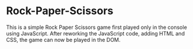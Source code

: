 # Rock-Paper-Scissors

This is a simple Rock Paper Scissors game first played only in the console using JavaScript. After reworking the JavaScript code, adding HTML and CSS, the game can now be played in the DOM.
